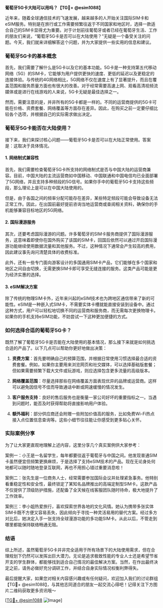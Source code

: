 **葡萄牙5G卡大陆可以用吗？【TG💪+ @esim1088】**

近年来，随着全球通信技术的飞速发展，越来越多的人开始关注国际SIM卡和eSIM服务。特别是在旅行或工作需要频繁往返于不同国家和地区时，选择一款适合自己的SIM卡显得尤为重要。对于计划前往葡萄牙或者已经在葡萄牙生活、工作的朋友们来说，“葡萄牙5G卡是否可以在大陆使用？”无疑是一个备受关注的问题。今天，我们就来详细解答这个问题，并为大家提供一些实用的信息和建议。

### 葡萄牙5G卡的基本概念

首先，我们需要了解什么是5G卡以及它的基本功能。5G卡是一种支持第五代移动网络（5G）的SIM卡，它能够为用户提供更快的速度、更低的延迟以及更稳定的连接体验。与传统的4G网络相比，5G网络不仅在速度上有了显著提升，而且在覆盖范围和服务质量方面也有很大的改善。对于经常需要高速上网、观看高清视频流媒体或是进行在线游戏的人来说，5G卡无疑是最佳选择之一。

然而，需要注意的是，并非所有的5G卡都是一样的。不同的运营商提供的5G卡可能在价格、资费套餐、网络覆盖等方面存在差异。因此，在购买之前一定要仔细比较各个选项，并根据自己的实际需求做出决定。

### 葡萄牙5G卡能否在大陆使用？

接下来，我们来探讨核心问题——葡萄牙5G卡是否可以在大陆正常使用。答案是：这取决于具体情况。

#### 1. 网络制式兼容性

首先，我们需要检查葡萄牙5G卡所支持的网络制式是否与中国大陆的运营商兼容。目前，中国大陆的主流运营商如中国移动、中国联通和中国电信均已全面部署了5G网络，并且支持多种频段的5G信号。如果你手中的葡萄牙5G卡支持这些频段，那么理论上是可以在中国大陆使用的。

但是，由于各国之间的频率分配可能存在差异，某些特定频段可能会导致设备无法正常工作。因此，在出国前最好提前咨询当地运营商或查阅相关资料，确保你的手机能够兼容目标地区的5G网络。

#### 2. 国际漫游服务

其次，还要考虑国际漫游的问题。许多葡萄牙的SIM卡服务商提供了国际漫游服务，这意味着即使你在国外购买了该国的SIM卡，回国后依然可以通过开启国际漫游功能继续使用数据流量和其他服务。不过，这种情况下通常会产生较高的费用，因此建议事先询问清楚具体的收费标准。

此外，还有一些专门面向游客设计的多国通用SIM卡产品，它们能够在多个国家和地区之间自由切换，无需更换SIM卡即可享受无缝连接的服务。这类产品可能是更为经济实惠的选择。

#### 3. eSIM解决方案

除了传统的物理SIM卡外，近年来兴起的eSIM技术也为跨地区通信带来了新的可能性。eSIM是一种嵌入式SIM卡，不需要实体卡槽就能直接安装到设备中。通过这种方式，用户可以轻松地切换不同的运营商和服务商，而无需每次更换物理卡。如果你的手机支持eSIM功能，不妨尝试一下这种更加便捷的方式。

### 如何选择合适的葡萄牙5G卡？

既然了解了葡萄牙5G卡是否能在大陆使用的基本情况，那么接下来就是如何挑选合适的产品了。以下几点可以帮助你更好地做出决策：

1. **资费方案**：首先要明确自己的预算范围，并根据日常使用习惯选择最合适的资费套餐。例如，如果你主要用来浏览网页和社交媒体，可以选择基础版套餐；但如果需要频繁下载大文件或玩游戏，则应选择包含更多流量的高级版本。

2. **网络覆盖范围**：尽量选择那些在网络覆盖方面表现优异的品牌或运营商。这样可以避免因信号不佳而导致通话中断或网速缓慢的情况发生。

3. **客户服务支持**：良好的售后服务也是衡量一家公司好坏的重要指标之一。当遇到问题时，能否及时获得帮助将直接影响用户体验。

4. **额外福利**：部分供应商还会附赠一些附加价值高的服务，比如免费Wi-Fi热点接入点位置信息查询等。这些小细节往往能让你感受到更多贴心关怀。

### 实际案例分享

为了让大家更直观地理解上述内容，这里分享几个真实案例供大家参考：

案例一：小王是一名留学生，每年都要往返于葡萄牙与中国之间。他发现普通SIM卡虽然便宜但频繁更换麻烦，于是选择了支持eSIM技术的产品。现在无论身处何地都可以随时随地登录互联网，再也不用担心错过重要消息啦！

案例二：张先生是一位商务人士，经常需要参加国际会议并处理紧急事务。他特别看重稳定性和安全性，最终锁定了某知名品牌推出的高端定制型SIM卡。这款产品不仅提供了顶级防护措施，还配备了全天候在线客服团队随时待命，极大地提升了工作效率。

案例三：李小姐热爱旅行，喜欢探索世界各地的文化风情。她认为携带多张实体SIM卡既不方便又容易丢失，因此倾向于寻找一种灵活易用的替代方案。经过多方对比后，她决定入手一张支持全球漫游功能的多功能SIM卡。从此以后，不管走到哪里都能保持联络畅通无阻。

### 结语

综上所述，虽然葡萄牙5G卡并非完全适用于所有场景下的大陆使用需求，但在合理规划下仍然可以发挥出巨大潜力。无论是追求极致性能的专业人士还是希望节省开支的学生群体，都能够找到适合自己情况的最佳解决方案。当然，在作出最终决定之前，请务必做好充分调研工作，并结合自身实际情况权衡利弊得失。

最后提醒大家，如果您对相关内容感兴趣或有任何疑问，欢迎加入我们的讨论群组【TG💪+ @esim1088】，与其他志同道合的朋友一起交流心得吧！记得关注下方图片二维码获取更多资讯哦～

[[TG💪+ @esim1088](https://t.me/s/esim1088) ![Image](https://i.postimg.cc/4NQfJmqS/Snipaste-2025-05-13-00-14-12.png)]